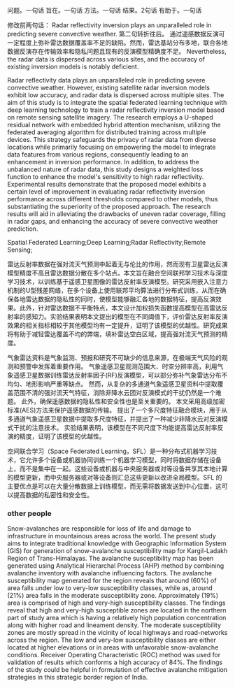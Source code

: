 
问题。一句话
旨在。一句话
方法。一句话
结果。2句话
有助于。一句话

修改前两句话：
Radar reflectivity inversion plays an unparalleled role in predicting severe convective weather.
第二句转折往后。
通过遥感数据反演可一定程度上弥补雷达数据覆盖率不足的缺陷。然而，雷达基站分布多地，联合各地数据反演存在传输效率和隐私问题且现有的反演模型精确度不足。
 Nevertheless, the radar data is dispersed across various sites, and the accuracy of existing inversion models is notably deficient.


Radar reflectivity data plays an unparalleled role in predicting severe convective weather. However, existing satellite radar inversion models exhibit low accuracy, and radar data is dispersed across multiple sites. The aim of this study is to integrate the spatial federated learning technique with deep learning technology to train a radar reflectivity inversion model based on remote sensing satellite imagery. The research employs a U-shaped residual network with embedded hybrid attention mechanism, utilizing the federated averaging algorithm for distributed training across multiple devices. This strategy safeguards the privacy of radar data from diverse locations while primarily focusing on empowering the model to integrate data features from various regions, consequently leading to an enhancement in inversion performance. In addition, to address the unbalanced nature of radar data, this study designs a weighted loss function to enhance the model's sensitivity to high radar reflectivity. Experimental results demonstrate that the proposed model exhibits a certain level of improvement in evaluating radar reflectivity inversion performance across different thresholds compared to other models, thus substantiating the superiority of the proposed approach. The research results will aid in alleviating the drawbacks of uneven radar coverage, filling in radar gaps, and enhancing the accuracy of severe convective weather prediction.

Spatial Federated Learning;Deep Learning;Radar Reflectivity;Remote Sensing;



雷达反射率数据在强对流天气预测中起着无与伦比的作用，然而现有卫星雷达反演模型精度不高且雷达数据分散在多个站点。本文旨在融合空间联邦学习技术与深度学习技术，以训练基于遥感卫星图像的雷达反射率反演模型。研究采用嵌入注意力机制的U型残差网络，在多个设备上使用联邦平均算法进行分布式训练，从而在确保各地雷达数据的隐私性的同时，使模型能够融汇各地的数据特征，提高反演效果。此外，针对雷达数据不平衡特点，本文设计加权损失函数提高模型在高雷达反射率的感知力。实验结果表明本文提出的模型在不同阈值下，评价雷达反射率反演效果的相关指标相较于其他模型均有一定提升，证明了该模型的优越性。研究成果将有助于减轻雷达覆盖不均的弊端，填补雷达空白区域，提高强对流天气预测的精度。


气象雷达资料是气象监测、预报和研究不可缺少的信息来源，在极端天气风险的观测和预警中发挥着重要作用。 气象遥感卫星观测范围大、时空分辨率高，利用气象遥感卫星数据训练雷达反射率因子(RF)反演模型，可以部分弥补气象雷达分布不均匀、地形影响严重等缺点。 然而，从复杂的多通道气象遥感卫星资料中提取覆盖范围不清的强对流天气特征，消除非降水云团对反演模式的干扰仍然是一个难题。 此外，确保遥感数据的隐私性和安全性也是至关重要的。 本文采用高级加密标准(AES)方法来保护遥感数据的传输。 提出了一个多尺度特征融合模块，用于从多通道气象遥感卫星数据中提取多尺度特征，并提出了一种减少非降水云对反演模式干扰的注意技术。 实验结果表明，该模型在不同尺度下均能提高雷达反射率反演的精度，证明了该模型的优越性。

空间联合学习（Space Federated Learning，SFL）是一种分布式机器学习技术，它允许多个设备或机器协同训练一个机器学习模型，同时将数据存储在设备上，而不是集中在一起。这些设备或机器与中央服务器或对等设备共享其本地计算的模型更新，而中央服务器或对等设备则汇总这些更新以改进全局模型。SFL 的主要优点是可以在大量分散数据上训练模型，而无需将数据发送到中心位置，这可以提高数据的私密性和安全性。






### other people
Snow-avalanches are responsible for loss of life and damage to infrastructure in mountainous areas across the world. The present study aims to integrate traditional knowledge with Geographic Information System (GIS) for generation of snow-avalanche susceptibility map for Kargil-Ladakh Region of Trans-Himalayas. The avalanche susceptibility map has been generated using Analytical Hierarchal Process (AHP) method by combining avalanche inventory with avalanche influencing factors. The avalanche susceptibility map generated for the region reveals that around (60%) of area falls under low to very-low susceptibility classes, while as, around (21%) area falls in the moderate susceptibility zone. Approximately (19%) area is comprised of high and very-high susceptibility classes. The findings reveal that high and very-high susceptible zones are located in the northern part of study area which is having a relatively high population concentration along with higher road and lineament density. The moderate susceptibility zones are mostly spread in the vicinity of local highways and road-networks across the region. The low and very-low susceptibility classes are either located at higher elevations or in areas with unfavorable snow-avalanche conditions. Receiver Operating Characteristic (ROC) method was used for validation of results which conforms a high accuracy of 84%. The findings of the study could be helpful in formulation of effective avalanche mitigation strategies in this strategic border region of India.
